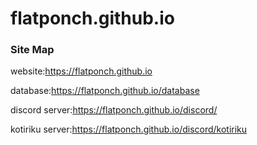 # flatponch.github.io

### Site Map

website:https://flatponch.github.io

database:https://flatponch.github.io/database

discord server:https://flatponch.github.io/discord/

kotiriku server:https://flatponch.github.io/discord/kotiriku

